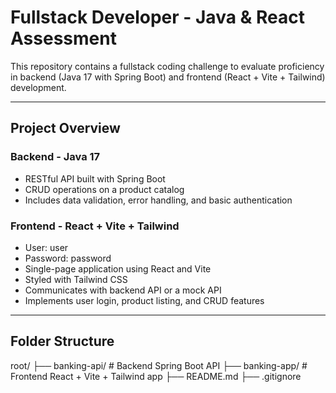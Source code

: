 # Fullstack Developer - Java & React Assessment

This repository contains a fullstack coding challenge to evaluate proficiency in backend (Java 17 with Spring Boot) and frontend (React + Vite + Tailwind) development.

---

## Project Overview

### Backend - Java 17

- RESTful API built with Spring Boot
- CRUD operations on a product catalog
- Includes data validation, error handling, and basic authentication

### Frontend - React + Vite + Tailwind

- User: user
- Password: password
- Single-page application using React and Vite
- Styled with Tailwind CSS
- Communicates with backend API or a mock API
- Implements user login, product listing, and CRUD features

---

## Folder Structure

root/
├── banking-api/ # Backend Spring Boot API
├── banking-app/ # Frontend React + Vite + Tailwind app
├── README.md
├── .gitignore

